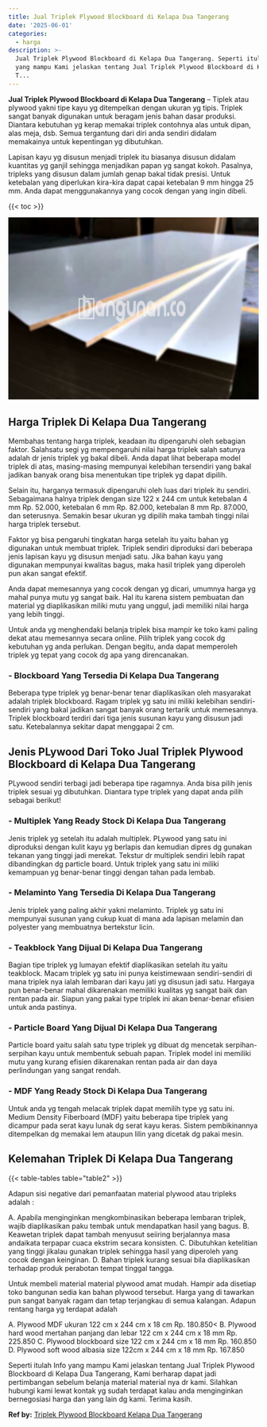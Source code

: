 ```yaml
---
title: Jual Triplek Plywood Blockboard di Kelapa Dua Tangerang
date: '2025-06-01'
categories:
  - harga
description: >-
  Jual Triplek Plywood Blockboard di Kelapa Dua Tangerang. Seperti itulah Info
  yang mampu Kami jelaskan tentang Jual Triplek Plywood Blockboard di Kelapa Dua
  T...
---
```


**Jual Triplek Plywood Blockboard di Kelapa Dua Tangerang** – Tiplek atau plywood yakni tipe kayu yg ditempelkan dengan ukuran yg tipis. Triplek sangat banyak digunakan untuk beragam jenis bahan dasar produksi. Diantara kebutuhan yg kerap memakai triplek contohnya alas untuk dipan, alas meja, dsb. Semua tergantung dari diri anda sendiri didalam memakainya untuk kepentingan yg dibutuhkan.

Lapisan kayu yg disusun menjadi triplek itu biasanya disusun didalam kuantitas yg ganjil sehingga menjadikan papan yg sangat kokoh. Pasalnya, tripleks yang disusun dalam jumlah genap bakal tidak presisi. Untuk ketebalan yang diperlukan kira-kira dapat capai ketebalan 9 mm hingga 25 mm. Anda dapat menggunakannya yang cocok dengan yang ingin dibeli.

{{< toc >}}

![Jual Triplek Plywood Blockboard di Kelapa Dua Tangerang](/images/jual-triplek-murah-19.png)

## Harga Triplek Di Kelapa Dua Tangerang

Membahas tentang harga triplek, keadaan itu dipengaruhi oleh sebagian faktor. Salahsatu segi yg mempengaruhi nilai harga triplek salah satunya adalah dr jenis triplek yg bakal dibeli. Anda dapat lihat beberapa model triplek di atas, masing-masing mempunyai kelebihan tersendiri yang bakal jadikan banyak orang bisa menentukan tipe triplek yg dapat dipilih.

Selain itu, harganya termasuk dipengaruhi oleh luas dari triplek itu sendiri. Sebagaimana halnya triplek dengan size 122 x 244 cm untuk ketebalan 4 mm Rp. 52.000, ketebalan 6 mm Rp. 82.000, ketebalan 8 mm Rp. 87.000, dan seterusnya. Semakin besar ukuran yg dipilih maka tambah tinggi nilai harga triplek tersebut.

Faktor yg bisa pengaruhi tingkatan harga setelah itu yaitu bahan yg digunakan untuk membuat triplek. Triplek sendiri diproduksi dari beberapa jenis lapisan kayu yg disusun menjadi satu. Jika bahan kayu yang digunakan mempunyai kwalitas bagus, maka hasil triplek yang diperoleh pun akan sangat efektif.

Anda dapat memesannya yang cocok dengan yg dicari, umumnya harga yg mahal punya mutu yg sangat baik. Hal itu karena sistem pembuatan dan material yg diaplikasikan miliki mutu yang unggul, jadi memiliki nilai harga yang lebih tinggi.

Untuk anda yg menghendaki belanja triplek bisa mampir ke toko kami paling dekat atau memesannya secara online. Pilih triplek yang cocok dg kebutuhan yg anda perlukan. Dengan begitu, anda dapat memperoleh triplek yg tepat yang cocok dg apa yang direncanakan.

### \- Blockboard Yang Tersedia Di Kelapa Dua Tangerang

Beberapa type triplek yg benar-benar tenar diaplikasikan oleh masyarakat adalah triplek blockboard. Ragam triplek yg satu ini miliki kelebihan sendiri-sendiri yang bakal jadikan sangat banyak orang tertarik untuk memesannya. Triplek blockboard terdiri dari tiga jenis susunan kayu yang disusun jadi satu. Ketebalannya sekitar dapat menggapai 2 cm.

## Jenis PLywood Dari Toko Jual Triplek Plywood Blockboard di Kelapa Dua Tangerang

PLywood sendiri terbagi jadi beberapa tipe ragamnya. Anda bisa pilih jenis triplek sesuai yg dibutuhkan. Diantara type triplek yang dapat anda pilih sebagai berikut!

### \- Multiplek Yang Ready Stock Di Kelapa Dua Tangerang

Jenis triplek yg setelah itu adalah multiplek. PLywood yang satu ini diproduksi dengan kulit kayu yg berlapis dan kemudian dipres dg gunakan tekanan yang tinggi jadi merekat. Tekstur dr multiplek sendiri lebih rapat dibandingkan dg particle board. Untuk triplek yang satu ini miliki kemampuan yg benar-benar tinggi dengan tahan pada lembab.

### \- Melaminto Yang Tersedia Di Kelapa Dua Tangerang

Jenis triplek yang paling akhir yakni melaminto. Triplek yg satu ini mempunyai susunan yang cukup kuat di mana ada lapisan melamin dan polyester yang membuatnya bertekstur licin.

### \- Teakblock Yang Dijual Di Kelapa Dua Tangerang

Bagian tipe triplek yg lumayan efektif diaplikasikan setelah itu yaitu teakblock. Macam triplek yg satu ini punya keistimewaan sendiri-sendiri di mana triplek nya ialah lembaran dari kayu jati yg disusun jadi satu. Hargaya pun benar-benar mahal dikarenakan memiliki kualitas yg sangat baik dan rentan pada air. Siapun yang pakai type triplek ini akan benar-benar efisien untuk anda pastinya.

### \- Particle Board Yang Dijual Di Kelapa Dua Tangerang

Particle board yaitu salah satu type triplek yg dibuat dg mencetak serpihan-serpihan kayu untuk membentuk sebuah papan. Triplek model ini memiliki mutu yang kurang efisien dikarenakan rentan pada air dan daya perlindungan yang sangat rendah.

### \- MDF Yang Ready Stock Di Kelapa Dua Tangerang

Untuk anda yg tengah melacak triplek dapat memilih type yg satu ini. Medium Density Fiberboard (MDF) yaitu beberapa tipe triplek yang dicampur pada serat kayu lunak dg serat kayu keras. Sistem pembikinannya ditempelkan dg memakai lem ataupun lilin yang dicetak dg pakai mesin.

## Kelemahan Triplek Di Kelapa Dua Tangerang

{{< table-tables table="table2" >}}

Adapun sisi negative dari pemanfaatan material plywood atau tripleks adalah :

A. Apabila menginginkan mengkombinasikan beberapa lembaran triplek, wajib diaplikasikan paku tembak untuk mendapatkan hasil yang bagus. B. Keawetan triplek dapat tambah menyusut seiiring berjalannya masa andaikata terpapar cuaca ekstrim secara konsisten. C. Dibutuhkan ketelitian yang tinggi jikalau gunakan triplek sehingga hasil yang diperoleh yang cocok dengan keinginan. D. Bahan triplek kurang sesuai bila diaplikasikan terhadap produk perabotan tempat tinggal tangga.

Untuk membeli material material plywood amat mudah. Hampir ada disetiap toko bangunan sedia kan bahan plywood tersebut. Harga yang di tawarkan pun sangat banyak ragam dan tetap terjangkau di semua kalangan. Adapun rentang harga yg terdapat adalah

A. Plywood MDF ukuran 122 cm x 244 cm x 18 cm Rp. 180.850< B. Plywood hard wood mertahan panjang dan lebar 122 cm x 244 cm x 18 mm Rp. 225.850 C. Plywood blockboard size 122 cm x 244 cm x 18 mm Rp. 160.850 D. Plywood soft wood albasia size 122cm x 244 cm x 18 mm Rp. 167.850

Seperti itulah Info yang mampu Kami jelaskan tentang Jual Triplek Plywood Blockboard di Kelapa Dua Tangerang, Kami berharap dapat jadi pertimbangan sebelum belanja material material nya dr kami. Silahkan hubungi kami lewat kontak yg sudah terdapat kalau anda menginginkan bernegosiasi harga dan yang lain dg kami. Terima kasih.

**Ref by:** [Triplek Plywood Blockboard Kelapa Dua Tangerang](https://id.wikipedia.org/wiki/Triplek)
